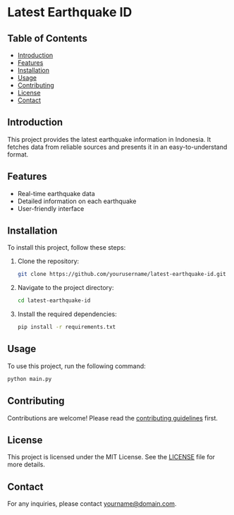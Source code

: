 # Latest Earthquake ID

## Table of Contents

- [Introduction](#introduction)
- [Features](#features)
- [Installation](#installation)
- [Usage](#usage)
- [Contributing](#contributing)
- [License](#license)
- [Contact](#contact)

## Introduction

This project provides the latest earthquake information in Indonesia. It fetches data from reliable sources and presents it in an easy-to-understand format.

## Features

- Real-time earthquake data
- Detailed information on each earthquake
- User-friendly interface

## Installation

To install this project, follow these steps:

1. Clone the repository:

    ```bash
    git clone https://github.com/yourusername/latest-earthquake-id.git
    ```

2. Navigate to the project directory:

    ```bash
    cd latest-earthquake-id
    ```

3. Install the required dependencies:

    ```bash
    pip install -r requirements.txt
    ```

## Usage

To use this project, run the following command:

```bash
python main.py
```

## Contributing

Contributions are welcome! Please read the [contributing guidelines](CONTRIBUTING.md) first.

## License

This project is licensed under the MIT License. See the [LICENSE](LICENSE) file for more details.

## Contact

For any inquiries, please contact [yourname@domain.com](mailto:yourname@domain.com).
